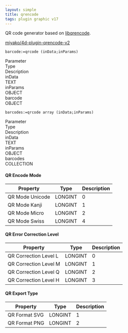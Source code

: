 ```yaml
---
layout: simple
title: qrencode
tags: plugin graphic v17
---
```


QR code generator based on [libqrencode](https://fukuchi.org/works/qrencode/).

<!--more-->

[miyako/4d-plugin-qrencode-v2](https://github.com/miyako/4d-plugin-qrencode-v2/)

```
barcode:=qrcode (inData;inParams)
```

<div class="grid">
  <div class="syntax-th cell cell--2">Parameter</div>
  <div class="syntax-th cell cell--2">Type</div>
  <div class="syntax-th cell cell--8">Description</div>
  <div class="syntax-td cell cell--2">inData</div>
  <div class="syntax-td cell cell--2">TEXT</div>
  <div class="syntax-td cell cell--8"></div>
  <div class="syntax-td cell cell--2">inParams</div>
  <div class="syntax-td cell cell--2">OBJECT</div>
  <div class="syntax-td cell cell--8"></div>   
  <div class="syntax-td cell cell--2">barcode</div>
  <div class="syntax-td cell cell--2">OBJECT</div>
  <div class="syntax-td cell cell--8"></div>    
</div> 

```
barcodes:=qrcode array (inData;inParams)
```

<div class="grid">
  <div class="syntax-th cell cell--2">Parameter</div>
  <div class="syntax-th cell cell--2">Type</div>
  <div class="syntax-th cell cell--8">Description</div>
  <div class="syntax-td cell cell--2">inData</div>
  <div class="syntax-td cell cell--2">TEXT</div>
  <div class="syntax-td cell cell--8"></div>
  <div class="syntax-td cell cell--2">inParams</div>
  <div class="syntax-td cell cell--2">OBJECT</div>
  <div class="syntax-td cell cell--8"></div>   
  <div class="syntax-td cell cell--2">barcodes</div>
  <div class="syntax-td cell cell--2">COLLECTION</div>
  <div class="syntax-td cell cell--8"></div>   
</div> 

#### QR Encode Mode

Property|Type|Description
------------|------|----
QR Mode Unicode|LONGINT|0
QR Mode Kanji|LONGINT|1
QR Mode Micro|LONGINT|2
QR Mode Swiss|LONGINT|4

#### QR Error Correction Level

Property|Type|Description
------------|------|----
QR Correction Level L|LONGINT|0
QR Correction Level M|LONGINT|1
QR Correction Level Q|LONGINT|2
QR Correction Level H|LONGINT|3

#### QR Export Type

Property|Type|Description
------------|------|----
QR Format SVG|LONGINT|1
QR Format PNG|LONGINT|2
